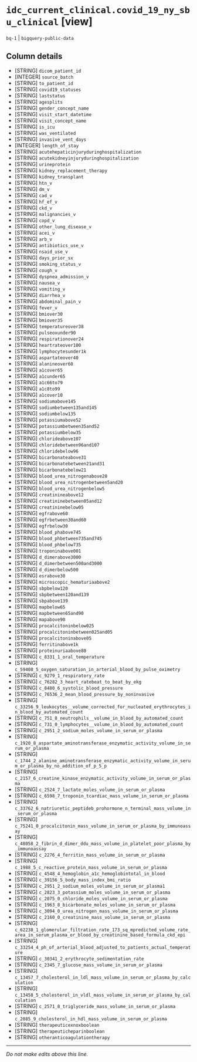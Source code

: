 # `idc_current_clinical.covid_19_ny_sbu_clinical` [view]
`bq-1` | `bigquery-public-data`

## Column details
* [STRING]    `dicom_patient_id`
* [INTEGER]   `source_batch`
* [STRING]    `to_patient_id`
* [STRING]    `covid19_statuses`
* [STRING]    `laststatus`
* [STRING]    `agesplits`
* [STRING]    `gender_concept_name`
* [STRING]    `visit_start_datetime`
* [STRING]    `visit_concept_name`
* [STRING]    `is_icu`
* [STRING]    `was_ventilated`
* [STRING]    `invasive_vent_days`
* [INTEGER]   `length_of_stay`
* [STRING]    `acutehepaticinjuryduringhospitalization`
* [STRING]    `acutekidneyinjuryduringhospitalization`
* [STRING]    `urineprotein`
* [STRING]    `kidney_replacement_therapy`
* [STRING]    `kidney_transplant`
* [STRING]    `htn_v`
* [STRING]    `dm_v`
* [STRING]    `cad_v`
* [STRING]    `hf_ef_v`
* [STRING]    `ckd_v`
* [STRING]    `malignancies_v`
* [STRING]    `copd_v`
* [STRING]    `other_lung_disease_v`
* [STRING]    `acei_v`
* [STRING]    `arb_v`
* [STRING]    `antibiotics_use_v`
* [STRING]    `nsaid_use_v`
* [STRING]    `days_prior_sx`
* [STRING]    `smoking_status_v`
* [STRING]    `cough_v`
* [STRING]    `dyspnea_admission_v`
* [STRING]    `nausea_v`
* [STRING]    `vomiting_v`
* [STRING]    `diarrhea_v`
* [STRING]    `abdominal_pain_v`
* [STRING]    `fever_v`
* [STRING]    `bmiover30`
* [STRING]    `bmiover35`
* [STRING]    `temperatureover38`
* [STRING]    `pulseoxunder90`
* [STRING]    `respirationover24`
* [STRING]    `heartrateover100`
* [STRING]    `lymphocytesunder1k`
* [STRING]    `aspartateover40`
* [STRING]    `alanineover60`
* [STRING]    `a1cover65`
* [STRING]    `a1cunder65`
* [STRING]    `a1c66to79`
* [STRING]    `a1c8to99`
* [STRING]    `a1cover10`
* [STRING]    `sodiumabove145`
* [STRING]    `sodiumbetween135and145`
* [STRING]    `sodiumbelow135`
* [STRING]    `potassiumabove52`
* [STRING]    `potassiumbetween35and52`
* [STRING]    `potassiumbelow35`
* [STRING]    `chlorideabove107`
* [STRING]    `chloridebetween96and107`
* [STRING]    `chloridebelow96`
* [STRING]    `bicarbonateabove31`
* [STRING]    `bicarbonatebetween21and31`
* [STRING]    `bicarbonatebelow21`
* [STRING]    `blood_urea_nitrogenabove20`
* [STRING]    `blood_urea_nitrogenbetween5and20`
* [STRING]    `blood_urea_nitrogenbelow5`
* [STRING]    `creatinineabove12`
* [STRING]    `creatininebetween05and12`
* [STRING]    `creatininebelow05`
* [STRING]    `egfrabove60`
* [STRING]    `egfrbetween30and60`
* [STRING]    `egfrbelow30`
* [STRING]    `blood_phabove745`
* [STRING]    `blood_phbetween735and745`
* [STRING]    `blood_phbelow735`
* [STRING]    `troponinabove001`
* [STRING]    `d_dimerabove3000`
* [STRING]    `d_dimerbetween500and3000`
* [STRING]    `d_dimerbelow500`
* [STRING]    `esrabove30`
* [STRING]    `microscopic_hematuriaabove2`
* [STRING]    `sbpbelow120`
* [STRING]    `sbpbetween120and139`
* [STRING]    `sbpabove139`
* [STRING]    `mapbelow65`
* [STRING]    `mapbetween65and90`
* [STRING]    `mapabove90`
* [STRING]    `procalcitoninbelow025`
* [STRING]    `procalcitoninbetween025and05`
* [STRING]    `procalcitoninabove05`
* [STRING]    `ferritinabove1k`
* [STRING]    `proteinuriaabove80`
* [STRING]    `c_8331_1_oral_temperature`
* [STRING]    `c_59408_5_oxygen_saturation_in_arterial_blood_by_pulse_oximetry`
* [STRING]    `c_9279_1_respiratory_rate`
* [STRING]    `c_76282_3_heart_ratebeat_to_beat_by_ekg`
* [STRING]    `c_8480_6_systolic_blood_pressure`
* [STRING]    `c_76536_2_mean_blood_pressure_by_noninvasive`
* [STRING]    `c_33256_9_leukocytes__volume_corrected_for_nucleated_erythrocytes_in_blood_by_automated_count`
* [STRING]    `c_751_8_neutrophils__volume_in_blood_by_automated_count`
* [STRING]    `c_731_0_lymphocytes__volume_in_blood_by_automated_count`
* [STRING]    `c_2951_2_sodium_moles_volume_in_serum_or_plasma`
* [STRING]    `c_1920_8_aspartate_aminotransferase_enzymatic_activity_volume_in_serum_or_plasma`
* [STRING]    `c_1744_2_alanine_aminotransferase_enzymatic_activity_volume_in_serum_or_plasma_by_no_addition_of_p_5_p`
* [STRING]    `c_2157_6_creatine_kinase_enzymatic_activity_volume_in_serum_or_plasma`
* [STRING]    `c_2524_7_lactate_moles_volume_in_serum_or_plasma`
* [STRING]    `c_6598_7_troponin_tcardiac_mass_volume_in_serum_or_plasma`
* [STRING]    `c_33762_6_natriuretic_peptideb_prohormone_n_terminal_mass_volume_in_serum_or_plasma`
* [STRING]    `c_75241_0_procalcitonin_mass_volume_in_serum_or_plasma_by_immunoassay`
* [STRING]    `c_48058_2_fibrin_d_dimer_ddu_mass_volume_in_platelet_poor_plasma_by_immunoassay`
* [STRING]    `c_2276_4_ferritin_mass_volume_in_serum_or_plasma`
* [STRING]    `c_1988_5_c_reactive_protein_mass_volume_in_serum_or_plasma`
* [STRING]    `c_4548_4_hemoglobin_a1c_hemoglobintotal_in_blood`
* [STRING]    `c_39156_5_body_mass_index_bmi_ratio`
* [STRING]    `c_2951_2_sodium_moles_volume_in_serum_or_plasma1`
* [STRING]    `c_2823_3_potassium_moles_volume_in_serum_or_plasma`
* [STRING]    `c_2075_0_chloride_moles_volume_in_serum_or_plasma`
* [STRING]    `c_1963_8_bicarbonate_moles_volume_in_serum_or_plasma`
* [STRING]    `c_3094_0_urea_nitrogen_mass_volume_in_serum_or_plasma`
* [STRING]    `c_2160_0_creatinine_mass_volume_in_serum_or_plasma`
* [STRING]    `c_62238_1_glomerular_filtration_rate_173_sq_mpredicted_volume_rate_area_in_serum_plasma_or_blood_by_creatinine_based_formula_ckd_epi`
* [STRING]    `c_33254_4_ph_of_arterial_blood_adjusted_to_patients_actual_temperature`
* [STRING]    `c_30341_2_erythrocyte_sedimentation_rate`
* [STRING]    `c_2345_7_glucose_mass_volume_in_serum_or_plasma`
* [STRING]    `c_13457_7_cholesterol_in_ldl_mass_volume_in_serum_or_plasma_by_calculation`
* [STRING]    `c_13458_5_cholesterol_in_vldl_mass_volume_in_serum_or_plasma_by_calculation`
* [STRING]    `c_2571_8_triglyceride_mass_volume_in_serum_or_plasma`
* [STRING]    `c_2085_9_cholesterol_in_hdl_mass_volume_in_serum_or_plasma`
* [STRING]    `therapeuticexnoxboolean`
* [STRING]    `therapeuticheparinboolean`
* [STRING]    `otheranticoagulationtherapy`

-------------------------------------------------------------------------------
*Do not make edits above this line.*
